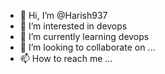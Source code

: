 - 👋 Hi, I’m @Harish937
- 👀 I’m interested in devops
- 🌱 I’m currently learning devops
- 💞️ I’m looking to collaborate on ...
- 📫 How to reach me ...

<!---
Harish937/Harish937 is a ✨ special ✨ repository because its `README.md` (this file) appears on your GitHub profile.
You can click the Preview link to take a look at your changes.
--->
